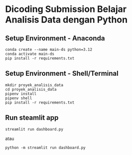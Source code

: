 # Dicoding Submission Belajar Analisis Data dengan Python

## Setup Environment - Anaconda
```
conda create --name main-ds python=3.12
conda activate main-ds
pip install -r requirements.txt
```

## Setup Environment - Shell/Terminal
```
mkdir proyek_analisis_data
cd proyek_analisis_data
pipenv install
pipenv shell
pip install -r requirements.txt
```

## Run steamlit app
```
streamlit run dashboard.py
```
atau
```
python -m streamlit run dashboard.py
```